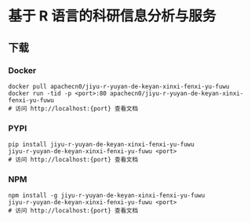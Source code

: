 # 基于 R 语言的科研信息分析与服务

## 下载

### Docker

```
docker pull apachecn0/jiyu-r-yuyan-de-keyan-xinxi-fenxi-yu-fuwu
docker run -tid -p <port>:80 apachecn0/jiyu-r-yuyan-de-keyan-xinxi-fenxi-yu-fuwu
# 访问 http://localhost:{port} 查看文档
```

### PYPI

```
pip install jiyu-r-yuyan-de-keyan-xinxi-fenxi-yu-fuwu
jiyu-r-yuyan-de-keyan-xinxi-fenxi-yu-fuwu <port>
# 访问 http://localhost:{port} 查看文档
```

### NPM

```
npm install -g jiyu-r-yuyan-de-keyan-xinxi-fenxi-yu-fuwu
jiyu-r-yuyan-de-keyan-xinxi-fenxi-yu-fuwu <port>
# 访问 http://localhost:{port} 查看文档
```
